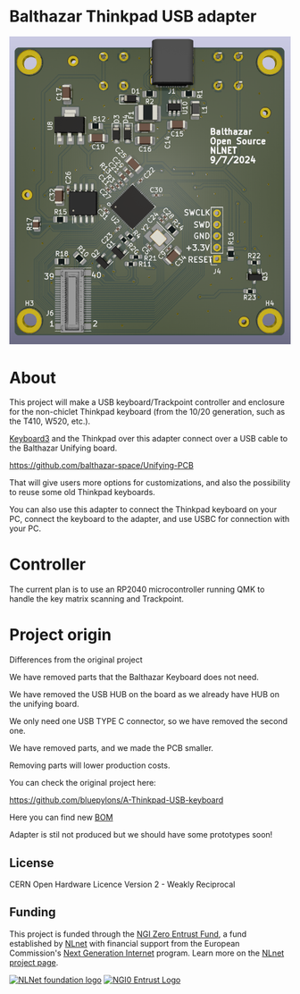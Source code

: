 # Balthazar Thinkpad USB adapter

![Adapter](pic/PCB.png)

# About

This project will make a USB keyboard/Trackpoint controller and enclosure for the non-chiclet Thinkpad keyboard (from the 10/20 generation, such as the T410, W520, etc.). 

[Keyboard3](https://github.com/balthazar-space/Balthazar-Keyboard-3) and the Thinkpad over this adapter connect over a USB cable to the Balthazar Unifying board.

https://github.com/balthazar-space/Unifying-PCB

That will give users more options for customizations, and also the possibility to reuse some old Thinkpad keyboards.

You can also use this adapter to connect the Thinkpad keyboard on your PC,  connect the keyboard to the adapter, and use USBC for connection with your PC.

# Controller

The current plan is to use an RP2040 microcontroller running QMK to handle the key matrix scanning and Trackpoint.

# Project origin

Differences from the original project

We have removed parts that the Balthazar Keyboard does not need.

We have removed the USB HUB on the board as we already have HUB on the unifying board. 

We only need one USB TYPE C connector, so we have removed the second one.

We have removed parts, and we made the PCB smaller.

Removing parts will lower production costs.

You can check the original project here: 

https://github.com/bluepylons/A-Thinkpad-USB-keyboard

Here you can find new [BOM](https://github.com/balthazar-space/Balthazar-Thinkpad-USB-adapter/tree/main/PCB/bom)

Adapter is stil not produced but we should have some prototypes soon!

## License

CERN Open Hardware Licence Version 2 - Weakly Reciprocal

## Funding

This project is funded through the [NGI Zero Entrust Fund](https://nlnet.nl/entrust), a fund
established by [NLnet](https://nlnet.nl) with financial support from the European Commission's
[Next Generation Internet](https://ngi.eu) program. Learn more on the [NLnet project page](https://nlnet.nl/project/Balthazar-Casing/).

[<img src="https://nlnet.nl/logo/banner.png" alt="NLNet foundation logo" width="300" />](https://nlnet.nl)
[<img src="https://nlnet.nl/image/logos/NGI0Entrust_tag.svg" alt="NGI0 Entrust Logo" width="300" />](https://nlnet.nl/entrust)